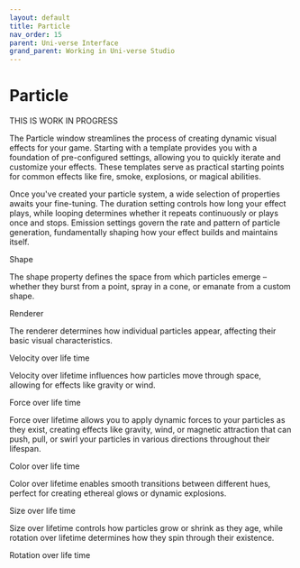 ```yaml
---
layout: default
title: Particle
nav_order: 15
parent: Uni-verse Interface
grand_parent: Working in Uni-verse Studio
---
```

# Particle

THIS IS WORK IN PROGRESS

The Particle window streamlines the process of creating dynamic visual effects for your game. Starting with a template provides you with a foundation of pre-configured settings, allowing you to quickly iterate and customize your effects. These templates serve as practical starting points for common effects like fire, smoke, explosions, or magical abilities.

Once you've created your particle system, a wide selection of properties awaits your fine-tuning. The duration setting controls how long your effect plays, while looping determines whether it repeats continuously or plays once and stops. Emission settings govern the rate and pattern of particle generation, fundamentally shaping how your effect builds and maintains itself.

Shape

The shape property defines the space from which particles emerge – whether they burst from a point, spray in a cone, or emanate from a custom shape. 

Renderer

The renderer determines how individual particles appear, affecting their basic visual characteristics.

Velocity over life time

Velocity over lifetime influences how particles move through space, allowing for effects like gravity or wind.

Force over life time

Force over lifetime allows you to apply dynamic forces to your particles as they exist, creating effects like gravity, wind, or magnetic attraction that can push, pull, or swirl your particles in various directions throughout their lifespan.

Color over life time

Color over lifetime enables smooth transitions between different hues, perfect for creating ethereal glows or dynamic explosions. 

Size over life time

Size over lifetime controls how particles grow or shrink as they age, while rotation over lifetime determines how they spin through their existence.

Rotation over life time
